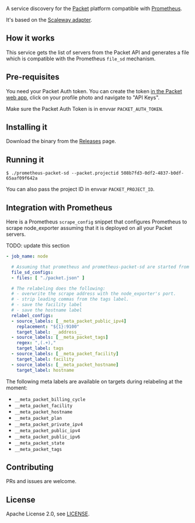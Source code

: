 A service discovery for the [Packet](https://www.packet.com/) platform compatible with [Prometheus](https://prometheus.io).

It's based on the [Scaleway adapter](https://github.com/scaleway/prometheus-scw-sd).

## How it works

This service gets the list of servers from the Packet API and generates a file which is compatible with the Prometheus `file_sd` mechanism.

## Pre-requisites

You need your Packet Auth token. You can create the token [in the Packet web app](https://app.packet.net), click on your profile photo and navigate to "API Keys".

Make sure the Packet Auth Token is in envvar `PACKET_AUTH_TOKEN`.

## Installing it

Download the binary from the [Releases](https://github.com/packethost/prometheus-packet-sd/releases) page.

## Running it

```
$ ./prometheus-packet-sd --packet.projectid 508b7fd3-0df2-4837-b0df-65aaf09f642a
```

You can also pass the project ID in envvar `PACKET_PROJECT_ID`.


## Integration with Prometheus

Here is a Prometheus `scrape_config` snippet that configures Prometheus to scrape node_exporter assuming that it is deployed on all your Packet servers.

TODO: update this section

```yaml
- job_name: node

  # Assuming that prometheus and prometheus-packet-sd are started from the same directory.
  file_sd_configs:
  - files: [ "./packet.json" ]

  # The relabeling does the following:
  # - overwrite the scrape address with the node_exporter's port.
  # - strip leading commas from the tags label.
  # - save the facility label
  # - save the hostname label
  relabel_configs:
  - source_labels: [__meta_packet_public_ipv4]
    replacement: "${1}:9100"
    target_label: __address__
  - source_labels: [__meta_packet_tags]
    regex: ",(.+),"
    target_label: tags
  - source_labels: [__meta_packet_facility]
    target_label: facility
  - source_labels: [__meta_packet_hostname]
    target_label: hostname

```

The following meta labels are available on targets during relabeling at the moment:

* `__meta_packet_billing_cycle`
* `__meta_packet_facility`
* `__meta_packet_hostname`
* `__meta_packet_plan`
* `__meta_packet_private_ipv4`
* `__meta_packet_public_ipv4`
* `__meta_packet_public_ipv6`
* `__meta_packet_state`
* `__meta_packet_tags`



## Contributing

PRs and issues are welcome.

## License

Apache License 2.0, see [LICENSE](https://github.com/packethost/prometheus-packet-sd/blob/master/LICENSE).
